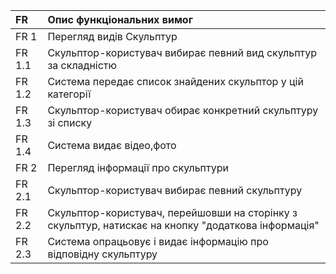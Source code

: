 |FR | Опис функціональних вимог | 
|:-------|:------------|
|FR 1    | Перегляд видів Скульптур  | 
|FR 1.1| Скульптор-користувач вибирає певний вид скульптур за складністю|
|FR 1.2 | Система передає список знайдених скульптор у цій категорії|  
|FR 1.3|Скульптор-користувач обирає конкретний скульптуру зі списку |
|FR 1.4|Система видає відео,фото  |
|FR 2    | Перегляд інформації про скульптури  | 
|FR 2.1| Скульптор-користувач вибирає певний скульптуру|
|FR 2.2 | Скульптор-користувач, перейшовши на сторінку з скульптур, натискає на кнопку "додаткова інформація"|  
|FR 2.3 | Система опрацьовує  і видає інформацію про відповідну скульптуру|  


